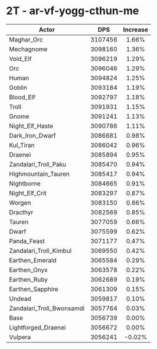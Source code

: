 # 2T - ar-vf-yogg-cthun-me
| Actor | DPS | Increase |
|---|:---:|:---:|
|Maghar_Orc|3107456|1.66%|
|Mechagnome|3098160|1.36%|
|Void_Elf|3096219|1.29%|
|Orc|3096046|1.29%|
|Human|3094824|1.25%|
|Goblin|3093184|1.19%|
|Blood_Elf|3092797|1.18%|
|Troll|3091931|1.15%|
|Gnome|3091241|1.13%|
|Night_Elf_Haste|3090786|1.11%|
|Dark_Iron_Dwarf|3086681|0.98%|
|Kul_Tiran|3086042|0.96%|
|Draenei|3085894|0.95%|
|Zandalari_Troll_Paku|3085470|0.94%|
|Highmountain_Tauren|3085417|0.94%|
|Nightborne|3084665|0.91%|
|Night_Elf_Crit|3083297|0.87%|
|Worgen|3083150|0.86%|
|Dracthyr|3082569|0.85%|
|Tauren|3077059|0.66%|
|Dwarf|3075599|0.62%|
|Panda_Feast|3071177|0.47%|
|Zandalari_Troll_Kimbul|3069550|0.42%|
|Earthen_Emerald|3065584|0.29%|
|Earthen_Onyx|3063578|0.22%|
|Earthen_Ruby|3062689|0.19%|
|Earthen_Sapphire|3061309|0.15%|
|Undead|3059817|0.10%|
|Zandalari_Troll_Bwonsamdi|3057764|0.03%|
|Base|3056739|0.00%|
|Lightforged_Draenei|3056672|0.00%|
|Vulpera|3056241|-0.02%|
